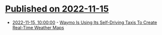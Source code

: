 # [Published on 2022-11-15](index.md)

* [2022-11-15, 10:00:00](https://tech.slashdot.org/story/22/11/15/0033211/waymo-is-using-its-self-driving-taxis-to-create-real-time-weather-maps?utm_source=rss1.0mainlinkanon&utm_medium=feed) - [Waymo Is Using Its Self-Driving Taxis To Create Real-Time Weather Maps](https://tech.slashdot.org/story/22/11/15/0033211/waymo-is-using-its-self-driving-taxis-to-create-real-time-weather-maps?utm_source=rss1.0mainlinkanon&utm_medium=feed)
